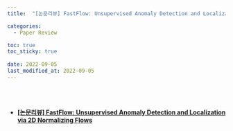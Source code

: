 ```yaml
---
title:  "[논문리뷰] FastFlow: Unsupervised Anomaly Detection and Localization via 2D Normalizing Flows"

categories:
  - Paper Review

toc: true
toc_sticky: true
 
date: 2022-09-05
last_modified_at: 2022-09-05
---
```


<br/><br/>


- [**[논문리뷰] FastFlow: Unsupervised Anomaly Detection and Localization via 2D Normalizing Flows**](https://scratched-rayon-d71.notion.site/FastFlow-Unsupervised-Anomaly-Detection-and-Localization-via-2D-Normalizing-Flows-84434b8da6954cce9a0832376130424c)
